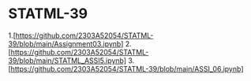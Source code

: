 # STATML-39
1.[https://github.com/2303A52054/STATML-39/blob/main/Assignment03.ipynb]
2.[https://github.com/2303A52054/STATML-39/blob/main/STATML_ASSI5.ipynb]
3.[https://github.com/2303A52054/STATML-39/blob/main/ASSI_06.ipynb]

